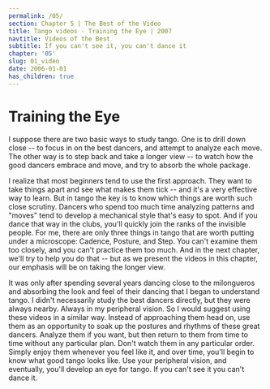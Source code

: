 ```yaml
---
permalink: /05/
section: Chapter 5 | The Best of the Video
title: Tango videos - Training the Eye | 2007
navtitle: Videos of the Best
subtitle: If you can't see it, you can't dance it
chapter: '05'
slug: 01_video
date: 2006-01-01
has_children: true
---
```


# Training the Eye

I suppose there are two basic ways to study tango. One is to drill down close -- to focus in on the best dancers, and attempt to analyze each move. The other way is to step back and take a longer view -- to watch how the good dancers embrace and move, and try to absorb the whole package.

I realize that most beginners tend to use the first approach. They want to take things apart and see what makes them tick -- and it's a very effective way to learn. But in tango the key is to know which things are worth such close scrutiny. Dancers who spend too much time analyzing patterns and "moves" tend to develop a mechanical style that's easy to spot. And if you dance that way in the clubs, you'll quickly join the ranks of the invisible people. For me, there are only three things in tango that are worth putting under a microscope: Cadence, Posture, and Step. You can't examine them too closely, and you can't practice them too much. And in the next chapter, we'll try to help you do that -- but as we present the videos in this chapter, our emphasis will be on taking the longer view.

It was only after spending several years dancing close to the milongueros and absorbing the look and feel of their dancing that I began to understand tango. I didn't necessarily study the best dancers directly, but they were always nearby. Always in my peripheral vision. So I would suggest using these videos in a similar way. Instead of approaching them head on, use them as an opportunity to soak up the postures and rhythms of these great dancers. Analyze them if you want, but then return to them from time to time without any particular plan. Don't watch them in any particular order. Simply enjoy them whenever you feel like it, and over time, you'll begin to know what good tango looks like. Use your peripheral vision, and eventually, you'll develop an eye for tango. If you can't see it you can't dance it.
